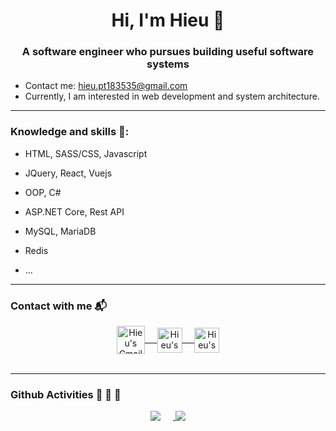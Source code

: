 <h1 align="center">Hi, I'm Hieu 👋</h1>
<h3 align="center">A software engineer who pursues building useful software systems</h3>

- Contact me: hieu.pt183535@gmail.com
- Currently, I am interested in web development and system architecture.

---

### Knowledge and skills 📖:

- HTML, SASS/CSS, Javascript
- JQuery, React, Vuejs
- OOP, C#
- ASP.NET Core, Rest API
- MySQL, MariaDB
- Redis

- ...
---

### Contact with me :mailbox_with_mail:

<div align="center">
<a href="mailto:hieu.pt183535@gmail.com">
  <img align="center" alt="Hieu's Gmail" width="45px" src="https://upload.wikimedia.org/wikipedia/commons/thumb/7/7e/Gmail_icon_%282020%29.svg/1280px-Gmail_icon_%282020%29.svg.png" title="Hieu's Gmail"/>
  &nbsp;&nbsp;&nbsp;
</a>

<a href="https://www.facebook.com/edng.de">
  <img align="center" alt="Hieu's Facebook" width="40px" src="https://cdn.icon-icons.com/icons2/2108/PNG/512/facebook_icon_130940.png" title="Hieu's Facebook"/>
  &nbsp;&nbsp;&nbsp;
</a>

<a href="https://www.linkedin.com/in/pthieu2000/">
  <img align="center" alt="Hieu's Linkedin" width="40px" src="https://cdn3.iconfinder.com/data/icons/inficons/512/linkedin.png" alt="Hieu's Linkedin"/>
</a>

</div>

<br/>

---

### Github Activities :runner: :runner: :runner:

<div align="center">

<a href="https://github.com/HieuPham2000">
  <img align="top" src="https://github-readme-stats.vercel.app/api/top-langs/?username=HieuPham2000&langs_count=6&layout=donut" style="margin-right: 20px"/>
</a>

<a href="https://github.com/HieuPham2000">
  <img align="top" src="https://github-readme-stats.vercel.app/api?username=HieuPham2000" />
</a>

</div>
